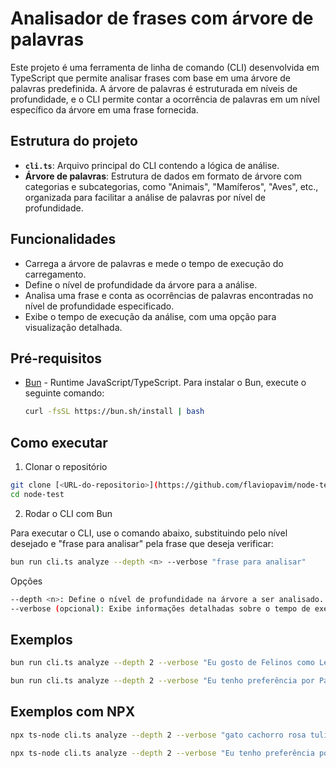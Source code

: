 # Analisador de frases com árvore de palavras

Este projeto é uma ferramenta de linha de comando (CLI) desenvolvida em TypeScript que permite analisar frases com base em uma árvore de palavras predefinida. A árvore de palavras é estruturada em níveis de profundidade, e o CLI permite contar a ocorrência de palavras em um nível específico da árvore em uma frase fornecida.

## Estrutura do projeto

- **`cli.ts`**: Arquivo principal do CLI contendo a lógica de análise.
- **Árvore de palavras**: Estrutura de dados em formato de árvore com categorias e subcategorias, como "Animais", "Mamíferos", "Aves", etc., organizada para facilitar a análise de palavras por nível de profundidade.

## Funcionalidades

- Carrega a árvore de palavras e mede o tempo de execução do carregamento.
- Define o nível de profundidade da árvore para a análise.
- Analisa uma frase e conta as ocorrências de palavras encontradas no nível de profundidade especificado.
- Exibe o tempo de execução da análise, com uma opção para visualização detalhada.

## Pré-requisitos

- [Bun](https://bun.sh/) - Runtime JavaScript/TypeScript. Para instalar o Bun, execute o seguinte comando:

  ```bash
  curl -fsSL https://bun.sh/install | bash

## Como executar

1. Clonar o repositório

  ```bash  
  git clone [<URL-do-repositorio>](https://github.com/flaviopavim/node-test.git)
  cd node-test
  ```

2. Rodar o CLI com Bun

Para executar o CLI, use o comando abaixo, substituindo <n> pelo nível desejado e "frase para analisar" pela frase que deseja verificar:

  ```bash
  bun run cli.ts analyze --depth <n> --verbose "frase para analisar"
  ```

Opções

  ```bash
  --depth <n>: Define o nível de profundidade na árvore a ser analisado.
  --verbose (opcional): Exibe informações detalhadas sobre o tempo de execução.
  ```

## Exemplos

  ```bash
  bun run cli.ts analyze --depth 2 --verbose "Eu gosto de Felinos como Leões e Tigres"
  ```

  ```bash
  bun run cli.ts analyze --depth 2 --verbose "Eu tenho preferência por Pássaros"
  ```

## Exemplos com NPX

  ```bash
  npx ts-node cli.ts analyze --depth 2 --verbose "gato cachorro rosa tulipa aguia"
  ```

  ```bash
  npx ts-node cli.ts analyze --depth 2 --verbose "Eu tenho preferência por Pássaros"
  ```